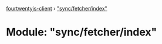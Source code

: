 [fourtwentyjs-client](../README.md) › ["sync/fetcher/index"](_sync_fetcher_index_.md)

# Module: "sync/fetcher/index"


